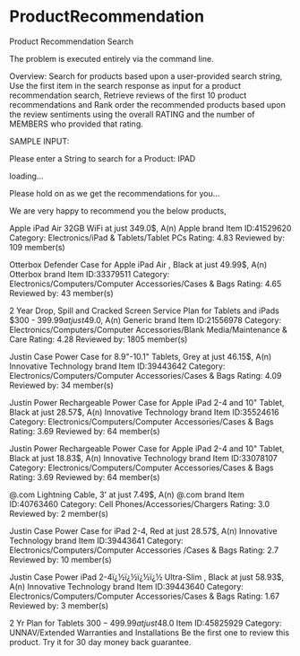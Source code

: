 # ProductRecommendation
Product Recommendation Search

The problem is executed entirely via the command line.

Overview:
Search for products based upon a user-provided search string, Use the first item in the search response as input for a product recommendation search, Retrieve reviews of the first 10 product recommendations and Rank order the recommended products based upon the review sentiments using the overall RATING and the number of MEMBERS who provided that rating. 

SAMPLE INPUT:

Please enter a String to search for a Product: IPAD

loading...

Please hold on as we get the recommendations for you...

We are very happy to recommend you the below products,

Apple iPad Air 32GB WiFi at just 349.0$, A(n) Apple brand
	Item ID:41529620		Category: Electronics/iPad & Tablets/Tablet PCs
	Rating: 4.83			Reviewed by: 109 member(s)

Otterbox Defender Case for Apple iPad Air , Black at just 49.99$, A(n) Otterbox brand
	Item ID:33379511		Category: Electronics/Computers/Computer Accessories/Cases & Bags
	Rating: 4.65			Reviewed by: 43 member(s)

2 Year Drop, Spill and Cracked Screen Service Plan for Tablets and iPads $300 - $399.99 at just 49.0$, A(n) Generic brand
	Item ID:21556978		Category: Electronics/Computers/Computer Accessories/Blank Media/Maintenance & Care
	Rating: 4.28			Reviewed by: 1805 member(s)

Justin Case Power Case for 8.9"-10.1" Tablets, Grey at just 46.15$, A(n) Innovative Technology brand
	Item ID:39443642		Category: Electronics/Computers/Computer Accessories/Cases & Bags
	Rating: 4.09			Reviewed by: 34 member(s)

Justin Power Rechargeable Power Case for Apple iPad 2-4 and 10" Tablet, Black at just 28.57$, A(n) Innovative Technology brand
	Item ID:35524616		Category: Electronics/Computers/Computer Accessories/Cases & Bags
	Rating: 3.69			Reviewed by: 64 member(s)

Justin Power Rechargeable Power Case for Apple iPad 2-4 and 10" Tablet, Black at just 18.83$, A(n) Innovative Technology brand
	Item ID:33078107		Category: Electronics/Computers/Computer Accessories/Cases & Bags
	Rating: 3.69			Reviewed by: 64 member(s)

@.com Lightning Cable, 3' at just 7.49$, A(n) @.com brand
	Item ID:40763460		Category: Cell Phones/Accessories/Chargers
	Rating: 3.0			Reviewed by: 2 member(s)

Justin Case Power Case for iPad 2-4, Red at just 28.57$, A(n) Innovative Technology brand
	Item ID:39443641		Category: Electronics/Computers/Computer Accessories /Cases & Bags
	Rating: 2.7			Reviewed by: 10 member(s)

Justin Case Power iPad 2-4ï¿½ï¿½ï¿½ï¿½ Ultra-Slim , Black at just 58.93$, A(n) Innovative Technology brand
	Item ID:39443640		Category: Electronics/Computers/Computer Accessories/Cases & Bags
	Rating: 1.67			Reviewed by: 3 member(s)

2 Yr Plan for Tablets $300-499.99 at just 48.0$
	Item ID:45825929		Category: UNNAV/Extended Warranties and Installations
	Be the first one to review this product. Try it for 30 day money back guarantee.

